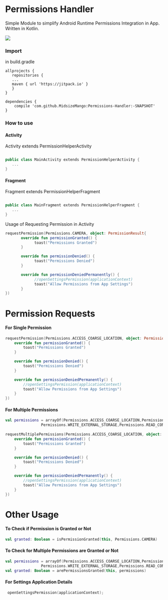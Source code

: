 # Permissions Handler
Simple Module to simplify Android Runtime Permissions Integration in App. Written in Kotlin.

[![](https://jitpack.io/v/MidsizeMango/Permissions-Handler.svg)](https://jitpack.io/#MidsizeMango/Permissions-Handler)
### Import

in build.gradle

```
allprojects {
   repositories {
   ...
   maven { url 'https://jitpack.io' }
   }
}
```
```Gradle
dependencies {
    compile 'com.github.MidsizeMango:Permissions-Handler:-SNAPSHOT'
}
```

### How to use

#### Activity

Activity extends PermissionHelperActivity

```Kotlin

public class MainActivity extends PermissionHelperActivity {
   ...
}
```

#### Fragment

Fragment extends PermissionHelperFragment

```Kotlin

public class MainFragment extends PermissionHelperFragment {
   ...
}
```
Usage of Requesting Permission in Activity

```Kotlin
requestPermission(Permissions.CAMERA, object: PermissionResult{
       override fun permissionGranted() {
             toast("Permissions Granted")
       }

       override fun permissionDenied() {
             toast("Permissions Denied")
       }

       override fun permissionDeniedPermanently() {
             //openSettingsPermission(applicationContext)
             toast("Allow Permissions from App Settings")
       }
})
```

# Permission Requests
#### For Single Permission

```Kotlin
requestPermission(Permissions.ACCESS_COARSE_LOCATION, object: PermissionResult{
    override fun permissionGranted() {
        toast("Permissions Granted")
    }

    override fun permissionDenied() {
        toast("Permissions Denied")
    }

    override fun permissionDeniedPermanently() {
        //openSettingsPermission(applicationContext)
        toast("Allow Permissions from App Settings")
    }
})
```

#### For Multiple Permissions

```Kotlin
val permissions = arrayOf(Permissions.ACCESS_COARSE_LOCATION,Permissions.READ_EXTERNAL_STORAGE,
                Permissions.WRITE_EXTERNAL_STORAGE,Permissions.READ_CONTACTS)
                
requestMultiplePermissions(Permissions.ACCESS_COARSE_LOCATION, object: PermissionResult{
    override fun permissionGranted() {
        toast("Permissions Granted")
    }

    override fun permissionDenied() {
        toast("Permissions Denied")
    }

    override fun permissionDeniedPermanently() {
        //openSettingsPermission(applicationContext)
        toast("Allow Permissions from App Settings")
    }
})
```


# Other Usage
#### To Check if Permission is Granted or Not

```Kotlin
val granted: Boolean = isPermissionGranted(this, Permissions.CAMERA)
```

#### To Check for Multiple Permissions are Granted or Not

```Kotlin
val permissions = arrayOf(Permissions.ACCESS_COARSE_LOCATION,Permissions.READ_EXTERNAL_STORAGE,
                Permissions.WRITE_EXTERNAL_STORAGE,Permissions.READ_CONTACTS)
val granted: Boolean = arePermissionsGranted(this, permissions)
```

#### For Settings Application Details
```Kotlin
 openSettingsPermission(applicationContext);
```

